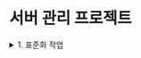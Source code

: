# 서버 관리 프로젝트

<details>

<summary> 1. 표준화 작업 </summary>

### 참고 자료를 활용한 코드 표준화 작업

```sh
   echo a
```

 * 스크립트 표준화
   - 참고 자료
      - https://sepiros.tistory.com/28
</details>